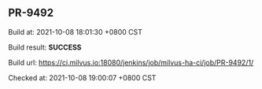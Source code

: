 <h2><a name="pr-9492" class="anchor" href="#pr-9492" rel="nofollow" aria-hidden="true"><span class="octicon octicon-link"></span></a>PR-9492</h2>

<p>Build at: 2021-10-08 18:01:30 +0800 CST</p>

<p>Build result: <strong>SUCCESS</strong></p>

<p>Build url: <a href="https://ci.milvus.io:18080/jenkins/job/milvus-ha-ci/job/PR-9492/1/" rel="nofollow">https://ci.milvus.io:18080/jenkins/job/milvus-ha-ci/job/PR-9492/1/</a></p>

<p>Checked at: 2021-10-08 19:00:07 +0800 CST</p>
